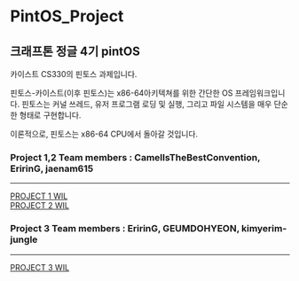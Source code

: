 # PintOS_Project
## 크래프톤 정글 4기 pintOS

카이스트 CS330의 핀토스 과제입니다.

핀토스-카이스트(이후 핀토스)는 x86-64아키텍쳐를 위한 간단한 OS 프레임워크입니다. 핀토스는 커널 쓰레드, 유저 프로그램 로딩 및 실행, 그리고 파일 시스템을 매우 단순한 형태로 구현합니다.

이론적으로, 핀토스는 x86-64 CPU에서 돌아갈 것입니다.


### Project 1,2 Team members : CamelIsTheBestConvention, EririnG, jaenam615
---
[PROJECT 1 WIL](https://github.com/EririnG/PintOS_Kaist/blob/main/WEEK_1_WIL.md)  
[PROJECT 2 WIL](https://github.com/EririnG/PintOS_Kaist/blob/main/WEEK_2_WIL.md)  

### Project 3 Team members : EririnG, GEUMDOHYEON, kimyerim-jungle
---
[PROJECT 3 WIL](https://github.com/EririnG/PintOS_Kaist/blob/main/WEEK_3_WIL.md)  

